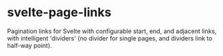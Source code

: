 # svelte-page-links

Pagination links for Svelte with configurable start, end, and adjacent links, with intelligent 'dividers' (no divider for single pages, and dividers link to half-way point).
